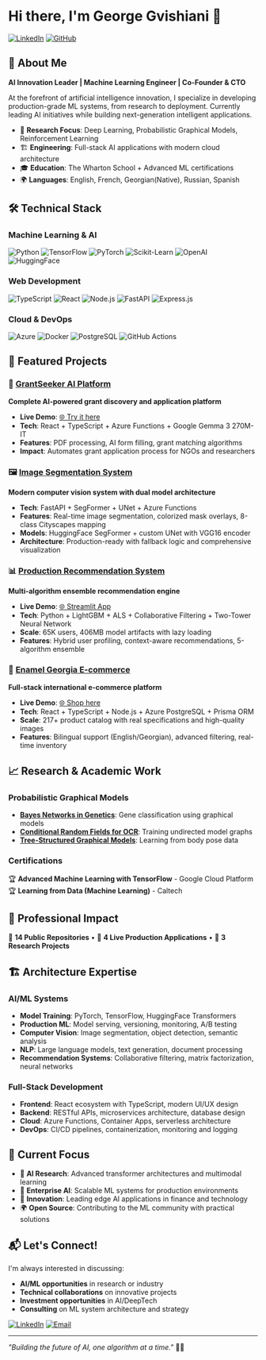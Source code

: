 # Hi there, I'm George Gvishiani 👋

[![LinkedIn](https://img.shields.io/badge/LinkedIn-0077B5?style=for-the-badge&logo=linkedin&logoColor=white)](https://www.linkedin.com/in/georgegvishiani/)
[![GitHub](https://img.shields.io/badge/GitHub-100000?style=for-the-badge&logo=github&logoColor=white)](https://github.com/cool-machine)

## 🚀 About Me

**AI Innovation Leader | Machine Learning Engineer | Co-Founder & CTO**

At the forefront of artificial intelligence innovation, I specialize in developing production-grade ML systems, from research to deployment. Currently leading AI initiatives while building next-generation intelligent applications.

- 🔬 **Research Focus**: Deep Learning, Probabilistic Graphical Models, Reinforcement Learning
- 🏗️ **Engineering**: Full-stack AI applications with modern cloud architecture
- 🎓 **Education**: The Wharton School + Advanced ML certifications
- 🌍 **Languages**: English, French, Georgian(Native), Russian, Spanish

## 🛠️ Technical Stack

### Machine Learning & AI
![Python](https://img.shields.io/badge/Python-3776AB?style=flat-square&logo=python&logoColor=white)
![TensorFlow](https://img.shields.io/badge/TensorFlow-FF6F00?style=flat-square&logo=tensorflow&logoColor=white)
![PyTorch](https://img.shields.io/badge/PyTorch-EE4C2C?style=flat-square&logo=pytorch&logoColor=white)
![Scikit-Learn](https://img.shields.io/badge/scikit--learn-F7931E?style=flat-square&logo=scikit-learn&logoColor=white)
![OpenAI](https://img.shields.io/badge/OpenAI-412991?style=flat-square&logo=openai&logoColor=white)
![HuggingFace](https://img.shields.io/badge/🤗%20Hugging%20Face-FFD21E?style=flat-square)

### Web Development
![TypeScript](https://img.shields.io/badge/TypeScript-007ACC?style=flat-square&logo=typescript&logoColor=white)
![React](https://img.shields.io/badge/React-20232A?style=flat-square&logo=react&logoColor=61DAFB)
![Node.js](https://img.shields.io/badge/Node.js-43853D?style=flat-square&logo=node.js&logoColor=white)
![FastAPI](https://img.shields.io/badge/FastAPI-005571?style=flat-square&logo=fastapi&logoColor=white)
![Express.js](https://img.shields.io/badge/Express.js-404D59?style=flat-square&logo=express&logoColor=white)

### Cloud & DevOps
![Azure](https://img.shields.io/badge/Microsoft_Azure-0089D0?style=flat-square&logo=microsoft-azure&logoColor=white)
![Docker](https://img.shields.io/badge/Docker-2496ED?style=flat-square&logo=docker&logoColor=white)
![PostgreSQL](https://img.shields.io/badge/PostgreSQL-316192?style=flat-square&logo=postgresql&logoColor=white)
![GitHub Actions](https://img.shields.io/badge/GitHub_Actions-2088FF?style=flat-square&logo=github-actions&logoColor=white)

## 🎯 Featured Projects

### 🤖 [GrantSeeker AI Platform](https://github.com/cool-machine/grantseeker-ai-platform)
**Complete AI-powered grant discovery and application platform**
- **Live Demo**: [🌐 Try it here](https://cool-machine.github.io/grantseeker-ai-platform/)
- **Tech**: React + TypeScript + Azure Functions + Google Gemma 3 270M-IT
- **Features**: PDF processing, AI form filling, grant matching algorithms
- **Impact**: Automates grant application process for NGOs and researchers

### 🖼️ [Image Segmentation System](https://github.com/cool-machine/image-segmentation)
**Modern computer vision system with dual model architecture**
- **Tech**: FastAPI + SegFormer + UNet + Azure Functions
- **Features**: Real-time image segmentation, colorized mask overlays, 8-class Cityscapes mapping
- **Models**: HuggingFace SegFormer + custom UNet with VGG16 encoder
- **Architecture**: Production-ready with fallback logic and comprehensive visualization

### 📊 [Production Recommendation System](https://github.com/cool-machine/recommender)
**Multi-algorithm ensemble recommendation engine**
- **Live Demo**: [🌐 Streamlit App](https://recommender-system-demo.streamlit.app/)
- **Tech**: Python + LightGBM + ALS + Collaborative Filtering + Two-Tower Neural Network
- **Scale**: 65K users, 406MB model artifacts with lazy loading
- **Features**: Hybrid user profiling, context-aware recommendations, 5-algorithm ensemble

### 🛒 [Enamel Georgia E-commerce](https://github.com/cool-machine/enamel_georgia)
**Full-stack international e-commerce platform**
- **Live Demo**: [🌐 Shop here](https://cool-machine.github.io/enamel_georgia/)
- **Tech**: React + TypeScript + Node.js + Azure PostgreSQL + Prisma ORM
- **Scale**: 217+ product catalog with real specifications and high-quality images
- **Features**: Bilingual support (English/Georgian), advanced filtering, real-time inventory

## 📈 Research & Academic Work

### Probabilistic Graphical Models
- **[Bayes Networks in Genetics](https://github.com/George1900/BayesNetsGenetics)**: Gene classification using graphical models
- **[Conditional Random Fields for OCR](https://github.com/George1900/CRF-for-OCR)**: Training undirected model graphs
- **[Tree-Structured Graphical Models](https://github.com/George1900/learning-tree-structured-graphical-model)**: Learning from body pose data

### Certifications
🏆 **Advanced Machine Learning with TensorFlow** - Google Cloud Platform  
🏆 **Learning from Data (Machine Learning)** - Caltech

## 💼 Professional Impact

🚀 **14 Public Repositories** • 🌟 **4 Live Production Applications** • 🔬 **3 Research Projects**

## 🏗️ Architecture Expertise

### AI/ML Systems
- **Model Training**: PyTorch, TensorFlow, HuggingFace Transformers
- **Production ML**: Model serving, versioning, monitoring, A/B testing
- **Computer Vision**: Image segmentation, object detection, semantic analysis
- **NLP**: Large language models, text generation, document processing
- **Recommendation Systems**: Collaborative filtering, matrix factorization, neural networks

### Full-Stack Development
- **Frontend**: React ecosystem with TypeScript, modern UI/UX design
- **Backend**: RESTful APIs, microservices architecture, database design
- **Cloud**: Azure Functions, Container Apps, serverless architecture
- **DevOps**: CI/CD pipelines, containerization, monitoring and logging

## 🌟 Current Focus

- 🔬 **AI Research**: Advanced transformer architectures and multimodal learning
- 🏢 **Enterprise AI**: Scalable ML systems for production environments
- 🚀 **Innovation**: Leading edge AI applications in finance and technology
- 🌍 **Open Source**: Contributing to the ML community with practical solutions

## 📬 Let's Connect!

I'm always interested in discussing:
- **AI/ML opportunities** in research or industry
- **Technical collaborations** on innovative projects
- **Investment opportunities** in AI/DeepTech
- **Consulting** on ML system architecture and strategy

[![LinkedIn](https://img.shields.io/badge/LinkedIn-Connect-0077B5?style=for-the-badge&logo=linkedin)](https://www.linkedin.com/in/georgegvishiani/)
[![Email](https://img.shields.io/badge/Email-Contact-D14836?style=for-the-badge&logo=gmail&logoColor=white)](mailto:your.email@example.com)

---

*"Building the future of AI, one algorithm at a time."* 🤖✨
